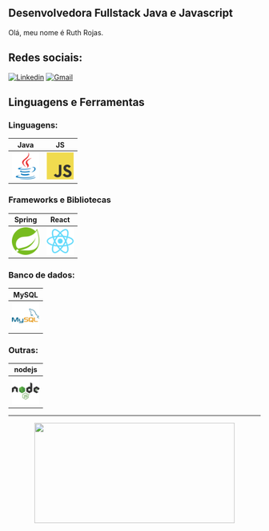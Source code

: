 ## Desenvolvedora Fullstack Java e Javascript

Olá, meu nome é Ruth Rojas.

## Redes sociais:

[![Linkedin](https://img.shields.io/badge/LinkedIn-0077B5?style=for-the-badge&logo=linkedin&logoColor=white)](www.linkedin.com/in/ruth-rojas) [![Gmail](https://img.shields.io/badge/Gmail-D14836?style=for-the-badge&logo=gmail&logoColor=white)](mailto:ruthrojasdasilva12@gmail.com)

## Linguagens e Ferramentas
<div>

### Linguagens:
| Java | JS | 
|:----------:|:----------:|
|  <img src="https://github.com/devicons/devicon/blob/master/icons/java/java-original.svg" title="Java" alt="JavaScript" width="55" height="55"/> |  <img src="https://github.com/devicons/devicon/blob/master/icons/javascript/javascript-original.svg" title="JavaScript" alt="JavaScript" width="55" height="55"/> |  
  

### Frameworks e Bibliotecas
| Spring | React | 
|:----------:|:----------:|
|<img src="https://github.com/devicons/devicon/blob/master/icons/spring/spring-original.svg" title="Spring"  alt="Spring" width="55" height="55"/>|<img src="https://github.com/devicons/devicon/blob/master/icons/react/react-original.svg" title="React"  alt="React" width="55" height="55"/>|


### Banco de dados:

| MySQL | 
|:------------:|
|<img src="https://github.com/devicons/devicon/blob/master/icons/mysql/mysql-original-wordmark.svg" title="MySQL" alt="MySQL" width="55" height="55"/>|



  
### Outras:

| nodejs |
|:----------:|
|<img src="https://github.com/devicons/devicon/blob/master/icons/nodejs/nodejs-original-wordmark.svg" title="nodejs" alt="NodeJS" width="55" height="55"/>|

---

<p align="center">
  <img width="400" height="200" src="https://github-readme-stats.vercel.app/api/top-langs/?username=rojinhas&size_weight=0.15&count_weight=0.5&layout=compact&theme=midnight-purple">
</p>
